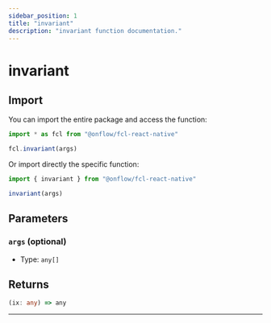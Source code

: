 ```yaml
---
sidebar_position: 1
title: "invariant"
description: "invariant function documentation."
---
```


<!-- THIS DOCUMENT IS AUTO-GENERATED FROM [onflow/fcl-react-native/src/fcl-react-native.ts](https://github.com/onflow/fcl-js/tree/master/packages/fcl-react-native/src/fcl-react-native.ts). DO NOT EDIT MANUALLY -->

# invariant


## Import

You can import the entire package and access the function:

```typescript
import * as fcl from "@onflow/fcl-react-native"

fcl.invariant(args)
```

Or import directly the specific function:

```typescript
import { invariant } from "@onflow/fcl-react-native"

invariant(args)
```


## Parameters

### `args` (optional)


- Type: `any[]`


## Returns

```typescript
(ix: any) => any
```


---